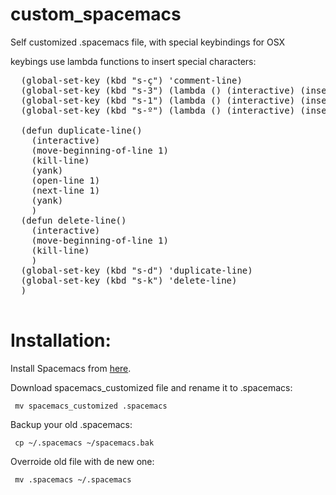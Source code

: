 # custom_spacemacs
Self customized .spacemacs file, with special keybindings for OSX

keybings use lambda functions to insert special characters:
<pre>
  (global-set-key (kbd "s-ç") 'comment-line)
  (global-set-key (kbd "s-3") (lambda () (interactive) (insert "#")))
  (global-set-key (kbd "s-1") (lambda () (interactive) (insert "|")))
  (global-set-key (kbd "s-º") (lambda () (interactive) (insert "\\")))

  (defun duplicate-line()
    (interactive)
    (move-beginning-of-line 1)
    (kill-line)
    (yank)
    (open-line 1)
    (next-line 1)
    (yank)
    )
  (defun delete-line()
    (interactive)
    (move-beginning-of-line 1)
    (kill-line)
    )
  (global-set-key (kbd "s-d") 'duplicate-line)
  (global-set-key (kbd "s-k") 'delete-line)
  )

</pre>

# Installation:

Install Spacemacs from <a href="http://spacemacs.org/">here</a>.

Download spacemacs_customized file and rename it to .spacemacs:

<pre><code> mv spacemacs_customized .spacemacs
</code></pre>

Backup your old .spacemacs:
<pre><code> cp ~/.spacemacs ~/spacemacs.bak
</code></pre>

Overroide old file with de new one:
<pre><code> mv .spacemacs ~/.spacemacs
</code></pre>
